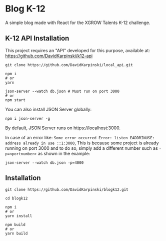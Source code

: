 # Blog K-12

A simple blog made with React for the XGROW Talents K-12 challenge.


## K-12 API Installation

This project requires an "API" developed for this purpose, available at: https://github.com/DavidKarpinski/k12-api

```shell
git clone https://github.com/DavidKarpinski/local_api.git

npm i
# or
yarn

json-server --watch db.json # Must run on port 3000
# or
npm start
```

You can also install JSON Server globally:

```shell
npm i json-server -g
```


By default, JSON Server runs on https://localhost:3000.

In case of an error like: `Some error occurred Error: listen EADDRINUSE: address already in use ::1:3000`,
This is because some project is already running on port 3000 and to do so, simply add a different number such as `-p=<portnumber>` as shown in the example:

```shell
json-server --watch db.json -p=4000
```

## Installation

```shell
git clone https://github.com/DavidKarpinski/blogk12.git

cd blogk12

npm i
# or
yarn install

npm build
# or
yarn build
```